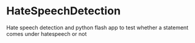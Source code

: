 # HateSpeechDetection
Hate speech detection and python flash app to test whether a statement comes under hatespeech or not
